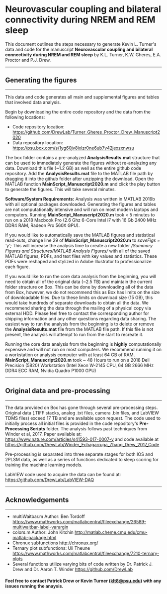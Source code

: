# Neurovascular coupling and bilateral connectivity during NREM and REM sleep

This document outlines the steps necessary to generate Kevin L. Turner's data and code for the manuscript **Neurovascular coupling and bilateral connectivity during NREM and REM sleep** by K.L. Turner, K.W. Gheres, E.A. Proctor and P.J. Drew.

---
## Generating the figures
---
This data and code generates all main and supplemental figures and tables that involved data analysis.

Begin by downloading the entire code repository and the data from the following locations:
* Code repository location: https://github.com/DrewLab/Turner_Gheres_Proctor_Drew_Manuscript2020
* Data repository location: https://psu.box.com/s/1yg60jv8ixlzr0ne6ub7v42jexzxnwsu

The box folder contains a pre-analyzed **AnalysisResults.mat** structure that can be used to immediately generate the figures without re-analyzing any data. Download this file (~1.2 GB) as well as the entire github code repository. Add the **AnalysisResults.mat** file to the MATLAB file path by dragging it into the github folder after unzipping the download. Open the MATLAB function **MainScript_Manuscript2020.m** and click the play button to generate the figures. This will take several minutes.

**Software/System Requirements:** Analysis was written in MATLAB 2019b with all optional packages downloaded. Generating the figures and tables are not computationally intensive and will run on most modern laptops and computers. Running **MainScript_Manuscript2020.m** took < 5 minutes to run on a 2018 Macbook Pro (2.6 Ghz 6-Core Intel i7 with 16 Gb 2400 MHz DDR4 RAM, Radeon Pro 560X GPU).

If you would like to automatically save the MATLAB figures and statistical read-outs, change line 29 of **MainScript_Manuscript2020.m** to *saveFigs = 'y';* This will increase the analysis time to create a new folder */Summary Figures and Structures/MATLAB Analysis Figures/* with all of the saved MATLAB figures, PDFs, and text files with key values and statistics. These PDFs were reshaped and stylized in Adobe Illustrator to professionalize each figure.

If you would like to run the core data analysis from the beginning, you will need to obtain all of the original data (~2.5 TB) and maintain the current folder structure on Box. This can be done by downloading all of the data from Box, however, we do not recommend this as Box has limits on the size of downloadable files. Due to these limits on download size (15 GB), this would take hundreds of separate downloads to obtain all the data. We recommend sharing the data through the mailing of a physical copy via external HDD. Please feel free to contact the corresponding author for shipping information and any other questions regarding data sharing. The easiest way to run the analysis from the beginning is to delete or remove the **AnalysisResults.mat** file from the MATLAB file path. If this file is not present, the analysis will attempt to run from the start to recreate it.

Running the core data analysis from the beginning is **highly** computationally expensive and will not run on most computers. We recommend running it on a workstation or analysis computer with at least 64 GB of RAM. **MainScript_Manuscript2020.m** took ~ 48 Hours to run on a 2018 Dell Precision (5820) Workstation (Intel Xeon W-2145 CPU, 64 GB 2666 MHz DDR4 ECC RAM, Nvidia Quadro P1000 GPU)

---
## Original data and pre-processing
---
The data provided on Box has gone through several pre-processing steps. Original data (.TIFF stacks, analog .txt files, camera .bin files, and LabVIEW TDMS files) exceed 17 TB and are available upon request. The code used to initially process all initial files is provided in the code repository's **Pre-Processing Scripts** folder. The analysis follows past techniques from Winder et al, 2017. Paper available at: https://www.nature.com/articles/s41593-017-0007-y and code available at https://github.com/DrewLab/Winder_Echagarruga_Zhang_Drew_2017_Code 

Pre-processing is separated into three separate stages for both IOS and 2PLSM data, as well as a series of functions dedicated to sleep scoring for training the machine learning models.

LabVIEW code used to acquire the data can be found at: https://github.com/DrewLab/LabVIEW-DAQ 

---
## Acknowledgements
---
* multiWaitbar.m Author: Ben Tordoff https://www.mathworks.com/matlabcentral/fileexchange/26589-multiwaitbar-label-varargin
* colors.m Author: John Kitchin http://matlab.cheme.cmu.edu/cmu-matlab-package.html
* Chronux subfunctions http://chronux.org/
* Ternary plot subfunctions: Uli Theune https://www.mathworks.com/matlabcentral/fileexchange/7210-ternary-plots
* Several functions utilize varying bits of code written by Dr. Patrick J. Drew and Dr. Aaron T. Winder https://github.com/DrewLab

#### Feel free to contact Patrick Drew or Kevin Turner (klt8@psu.edu) with any issues running the anaysis. 
